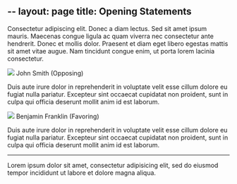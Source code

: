 -- 
layout: page 
title: Opening Statements 
--- 
<div class="mod"> <!-- Moderator comments --> 
Consectetur adipiscing elit. Donec a diam lectus. Sed sit amet ipsum mauris. Maecenas congue 
ligula ac quam viverra nec consectetur ante hendrerit. Donec et mollis dolor. Praesent et 
diam eget libero egestas mattis sit amet vitae augue. Nam tincidunt congue enim, ut porta 
lorem lacinia consectetur. 
</div> 

<div class="speakers"> <!-- Speaker #1 opening statement --> 

<img src="http://www.placehold.it/70x70" /> <!-- Speaker #1 picture --> 
<span> John Smith (Opposing) </span> 
<p> Duis aute irure dolor in reprehenderit in voluptate velit esse cillum dolore eu fugiat 
nulla pariatur. Excepteur sint occaecat cupidatat non proident, sunt in culpa qui officia 
deserunt mollit anim id est laborum. </p> 
</div> 
<div class="speakers"> <!-- Speaker #2 opening statement --> 
<img src="http://www.placehold.it/70x70" /> <!-- Speaker #w profile picture --> 
<span> Benjamin Franklin (Favoring) </span> 
<p> Duis aute irure dolor in reprehenderit in voluptate velit esse cillum dolore eu fugiat 
nulla pariatur. Excepteur sint occaecat cupidatat non proident, sunt in culpa qui officia 
deserunt mollit anim id est laborum. </p> 
</div> 
<hr> <!-- Speaker statements done --> 
<div class="guest"> <!-- Guest input --> 
<p class="input"> Lorem ipsum dolor sit amet, consectetur adipisicing elit, sed do eiusmod 
tempor incididunt ut labore et dolore magna aliqua. </p> 
</div>